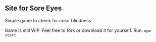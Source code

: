 ## Site for Sore Eyes

Simple game to check for color blindness

Game is still WIP. Feel free to fork or download it for yourself.
Run: `npm start`